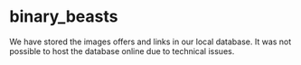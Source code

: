 # binary_beasts

We have stored the images offers and links in our local database. It was not possible to host the database online due to technical issues.

